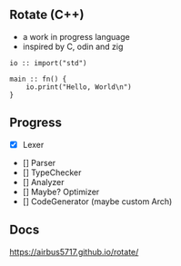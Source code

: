
## Rotate (C++)
- a work in progress language 
- inspired by C, odin and zig
```odin
io :: import("std")

main :: fn() {
	io.print("Hello, World\n")
}
```


## Progress
- [x] Lexer
- [] Parser
- [] TypeChecker 
- [] Analyzer 
- [] Maybe? Optimizer
- [] CodeGenerator (maybe custom Arch) 

## Docs
https://airbus5717.github.io/rotate/


